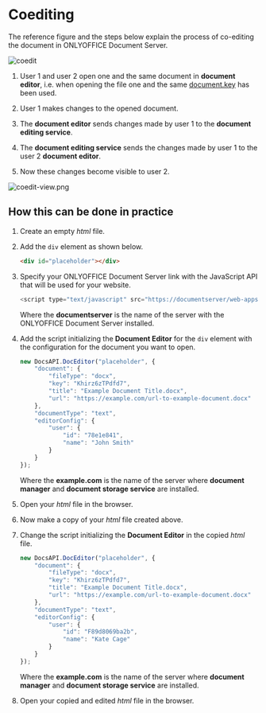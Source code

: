 # Coediting

The reference figure and the steps below explain the process of co-editing the document in ONLYOFFICE Document Server.

![coedit](/content/img/editor/coedit.jpg)

1. User 1 and user 2 open one and the same document in **document editor**, i.e. when opening the file one and the same [document.key](/editors/config/document#key) has been used.

2. User 1 makes changes to the opened document.

3. The **document editor** sends changes made by user 1 to the **document editing service**.

4. The **document editing service** sends the changes made by user 1 to the user 2 **document editor**.

5. Now these changes become visible to user 2.

![coedit-view.png](/content/img/editor/coedit-view.png)

## How this can be done in practice

1. Create an empty *html* file.

2. Add the `div` element as shown below.

    ```html
    <div id="placeholder"></div>
    ```

3. Specify your ONLYOFFICE Document Server link with the JavaScript API that will be used for your website.

    ```js
    <script type="text/javascript" src="https://documentserver/web-apps/apps/api/documents/api.js"></script>
    ```

    Where the **documentserver** is the name of the server with the ONLYOFFICE Document Server installed.

4. Add the script initializing the **Document Editor** for the `div` element with the configuration for the document you want to open.

    ```js
    new DocsAPI.DocEditor("placeholder", {
        "document": {
            "fileType": "docx",
            "key": "Khirz6zTPdfd7",
            "title": "Example Document Title.docx",
            "url": "https://example.com/url-to-example-document.docx"
        },
        "documentType": "text",
        "editorConfig": {
            "user": {
                "id": "78e1e841",
                "name": "John Smith"
            }
        }
    });
    ```

    Where the **example.com** is the name of the server where **document manager** and **document storage service** are installed.

5. Open your *html* file in the browser.

6. Now make a copy of your *html* file created above.

7. Change the script initializing the **Document Editor** in the copied *html* file.

    ```js
    new DocsAPI.DocEditor("placeholder", {
        "document": {
            "fileType": "docx",
            "key": "Khirz6zTPdfd7",
            "title": "Example Document Title.docx",
            "url": "https://example.com/url-to-example-document.docx"
        },
        "documentType": "text",
        "editorConfig": {
            "user": {
                "id": "F89d8069ba2b",
                "name": "Kate Cage"
            }
        }
    });
    ```

    Where the **example.com** is the name of the server where **document manager** and **document storage service** are installed.

8. Open your copied and edited *html* file in the browser.
